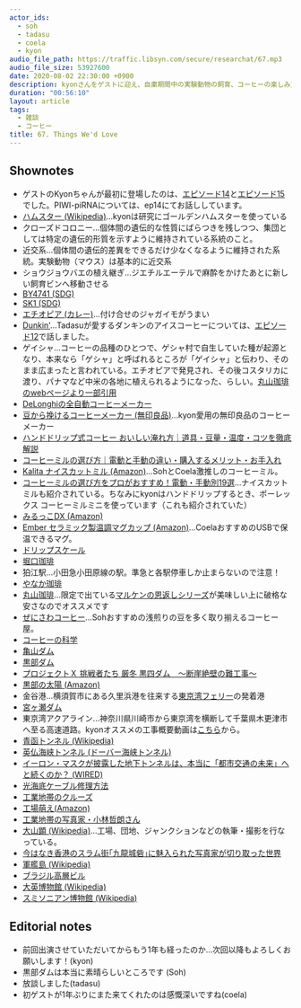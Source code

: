 ```yaml
---
actor_ids:
  - soh
  - tadasu
  - coela
  - kyon
audio_file_path: https://traffic.libsyn.com/secure/researchat/67.mp3
audio_file_size: 53927600
date: 2020-08-02 22:30:00 +0900
description: kyonさんをゲストに迎え、自粛期間中の実験動物の飼育、コーヒーの楽しみ方、ツーリングや海底トンネル工事の魅力などについて好き勝手に話しました。
duration: "00:56:10"
layout: article
tags:
  - 雑談
  - コーヒー
title: 67. Things We'd Love
---
```


## Shownotes
- ゲストのKyonちゃんが最初に登場したのは、[エピソード14](https://researchat.fm/episode/14)と[エピソード15](https://researchat.fm/episode/15)でした。PIWI-piRNAについては、ep14にてお話ししています。
- [ハムスター (Wikipedia)](https://ja.wikipedia.org/wiki/%E3%83%8F%E3%83%A0%E3%82%B9%E3%82%BF%E3%83%BC)...kyonは研究にゴールデンハムスターを使っている
- クローズドコロニー...個体間の遺伝的な性質にばらつきを残しつつ、集団としては特定の遺伝的形質を示すように維持されている系統のこと。
- 近交系...個体間の遺伝的差異をできるだけ少なくなるように維持された系統。実験動物（マウス）は基本的に近交系
- ショウジョウバエの植え継ぎ...ジエチルエーテルで麻酔をかけたあとに新しい飼育ビンへ移動させる
- [BY4741 (SDG)](https://www.yeastgenome.org/strain/by4741)
- [SK1 (SDG)](https://www.yeastgenome.org/strain/S000204513)
- [エチオピア (カレー)](https://tabelog.com/tokyo/A1310/A131003/13000638/)...付け合せのジャガイモがうまい
- [Dunkin'](https://www.dunkindonuts.com/en)...Tadasuが愛するダンキンのアイスコーヒーについては、[エピソード12](https://researchat.fm/episode/12)で話しました。
- ゲイシャ...コーヒーの品種のひとつで、ゲシャ村で自生していた種が起源となり、本来なら「ゲシャ」と呼ばれるところが「ゲイシャ」と伝わり、そのまま広まったと言われている。エチオピアで発見され、その後コスタリカに渡り、パナマなど中米の各地に植えられるようになった、らしい。[丸山珈琲のwebページより一部引用](https://www.gnavi.co.jp/dressing/article/22245/)
- [DeLonghiの全自動コーヒーメーカー](https://www.shop-casa-delonghi.com/SHOP/1012401/1012402/list.html)
- [豆から挽けるコーヒーメーカー (無印良品)](https://www.muji.com/jp/ja/store/cmdty/detail/4549738398165)...kyon愛用の無印良品のコーヒーメーカー
- [ハンドドリップ式コーヒー おいしい淹れ方｜道具・豆量・温度・コツを徹底解説](https://www.thecoffeeshop.jp/ct_extraction/coffee-drip-skill/)
- [コーヒーミルの選び方｜電動と手動の違い・購入するメリット・お手入れ](https://mystyle.ucc.co.jp/magazine/a_1033/)
- [Kalita ナイスカットミル (Amazon)](https://www.amazon.co.jp/dp/B000NJDT9M/?tag=researchatf04-22)...SohとCoela激推しのコーヒーミル。
- [コーヒーミルの選び方をプロがおすすめ！電動・手動別19選](https://www.roomie.jp/2019/11/561295/#type)...ナイスカットミルも紹介されている。ちなみにkyonはハンドドリップするとき、ポーレックス コーヒーミルミニを使っています（これも紹介されていた）
- [みるっこDX (Amazon)](https://www.amazon.co.jp/dp/B000TIOY1O/?tag=researchatf04-22)
- [Ember セラミック製温調マグカップ (Amazon)](https://www.amazon.co.jp/dp/B0773WG6NK/?tag=researchatf04-22)...CoelaおすすめのUSBで保温できるマグ。
- [ドリップスケール](https://store.bluebottlecoffee.jp/collections/brewing/products/g017)
- [堀口珈琲](https://www.kohikobo.co.jp/)
- 狛江駅...小田急小田原線の駅。準急と各駅停車しか止まらないので注意！
- [やなか珈琲](https://www.yanaka-coffeeten.com/)
- [丸山珈琲](https://www.maruyamacoffee.com/)...限定で出ている[マルケンの恩返しシリーズ](https://www.maruyamacoffee.com/ec/feature/1912)が美味しい上に破格な安さなのでオススメです
- [ぜにさわコーヒー](https://zenisawa.ocnk.net/)...Sohおすすめの浅煎りの豆を多く取り揃えるコーヒー屋。
- [コーヒーの科学](https://www.amazon.co.jp/dp/B01C3P4G8G/?tag=researchatf04-22)
- [亀山ダム](http://www.city-kimitsu.jp/kanko/spot/sizen/dam-kameyama.html)
- [黒部ダム](https://www.kurobe-dam.com/)
- [プロジェクトＸ 挑戦者たち 厳冬 黒四ダム　～断崖絶壁の難工事～](https://www.amazon.co.jp/dp/B0049SOOE2/?tag=researchatf04-22)
- [黒部の太陽 (Amazon)](https://www.amazon.co.jp/dp/4784092161/?tag=researchatf04-22)
- 金谷港...横須賀市にある久里浜港を往来する[東京湾フェリー](https://www.tokyowanferry.com/theme34.html)の発着港
- [宮ヶ瀬ダム](https://www.miyagase.or.jp/)
- 東京湾アクアライン...神奈川県川崎市から東京湾を横断して千葉県木更津市へ至る高速道路。kyonオススメの工事概要動画は[こちら](https://www.youtube.com/watch?v=OsX944VXVxs)から。
- [青函トンネル (Wikipedia)](https://ja.wikipedia.org/wiki/%E9%9D%92%E5%87%BD%E3%83%88%E3%83%B3%E3%83%8D%E3%83%AB)
- [英仏海峡トンネル (ドーバー海峡トンネル)](https://ja.wikipedia.org/wiki/%E8%8B%B1%E4%BB%8F%E6%B5%B7%E5%B3%A1%E3%83%88%E3%83%B3%E3%83%8D%E3%83%AB)
- [イーロン・マスクが披露した地下トンネルは、本当に「都市交通の未来」へと続くのか？ (WIRED)](https://wired.jp/2018/12/23/elon-musk-boring-company-car-flinging-tunnel/)
- [光海底ケーブル修理方法](http://www.k-kcs.co.jp/solutionRepairingMethod.html)
- [工業地帯のクルーズ](https://www.yokohama-cruising.jp/index.php?act=cruise&do=course_calendar&ship_id=004&course_id=00003)
- [工場萌え(Amazon)](https://www.amazon.co.jp/dp/B01GJOQRM0/?tag=researchatf04-22)
- [工業地帯の写真家・小林哲朗さん](https://mainichi.jp/articles/20180226/ddl/k27/040/220000c)
- [大山顕 (Wikipedia)](https://ja.wikipedia.org/wiki/%E5%A4%A7%E5%B1%B1%E9%A1%95)...工場、団地、ジャンクションなどの執筆・撮影を行なっている。
- [今はなき香港のスラム街｢九龍城砦｣に魅入られた写真家が切り取った世界](https://www.businessinsider.jp/post-1652)
- [軍艦島 (Wikipedia)](https://ja.wikipedia.org/wiki/%E7%AB%AF%E5%B3%B6_(%E9%95%B7%E5%B4%8E%E7%9C%8C))
- [ブラジル高層ビル](https://news.nicovideo.jp/watch/nw3511381)
- [大英博物館 (Wikipedia)](https://ja.wikipedia.org/wiki/%E5%A4%A7%E8%8B%B1%E5%8D%9A%E7%89%A9%E9%A4%A8)
- [スミソニアン博物館 (Wikipedia)](https://ja.wikipedia.org/wiki/%E3%82%B9%E3%83%9F%E3%82%BD%E3%83%8B%E3%82%A2%E3%83%B3%E5%8D%9A%E7%89%A9%E9%A4%A8)

## Editorial notes
- 前回出演させていただいてからもう1年も経ったのか...次回以降もよろしくお願いします！(kyon)
- 黒部ダムは本当に素晴らしいところです (Soh)
- 放談しました(tadasu)
- 初ゲストが1年ぶりにまた来てくれたのは感慨深いですね(coela)

